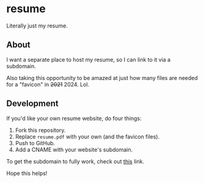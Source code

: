 # resume

Literally just my resume.

## About

I want a separate place to host my resume, so I can link to it via a subdomain.

Also taking this opportunity to be amazed at just how many files are needed for a "favicon" in ~~2021~~ 2024. Lol.

## Development

If you'd like your own resume website, do four things:

1. Fork this repository.
2. Replace `resume.pdf` with your own (and the favicon files).
3. Push to GitHub.
4. Add a CNAME with your website's subdomain.

To get the subdomain to fully work, check out [this](https://anmonteiro.com/2015/08/custom-subdomains-in-github-project-pages/) link.

Hope this helps!
